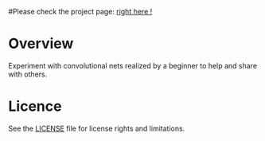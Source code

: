 #Please check the project page: [right here !](https://jcouvy.github.io/convnet-nolearn)

# Overview
Experiment with convolutional nets realized by a beginner to help and share with others.

# Licence
See the [LICENSE](./LICENSE) file for license rights and limitations.
